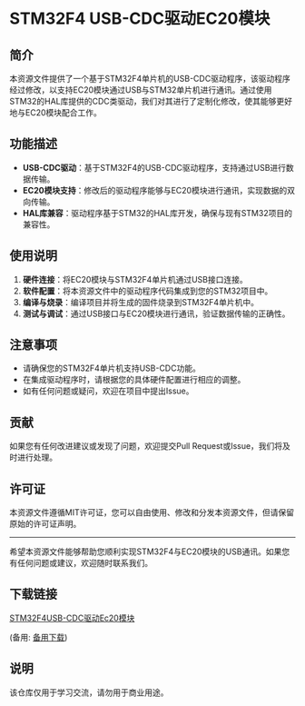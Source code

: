 # STM32F4 USB-CDC驱动EC20模块

## 简介

本资源文件提供了一个基于STM32F4单片机的USB-CDC驱动程序，该驱动程序经过修改，以支持EC20模块通过USB与STM32单片机进行通讯。通过使用STM32的HAL库提供的CDC类驱动，我们对其进行了定制化修改，使其能够更好地与EC20模块配合工作。

## 功能描述

- **USB-CDC驱动**：基于STM32F4的USB-CDC驱动程序，支持通过USB进行数据传输。
- **EC20模块支持**：修改后的驱动程序能够与EC20模块进行通讯，实现数据的双向传输。
- **HAL库兼容**：驱动程序基于STM32的HAL库开发，确保与现有STM32项目的兼容性。

## 使用说明

1. **硬件连接**：将EC20模块与STM32F4单片机通过USB接口连接。
2. **软件配置**：将本资源文件中的驱动程序代码集成到您的STM32项目中。
3. **编译与烧录**：编译项目并将生成的固件烧录到STM32F4单片机中。
4. **测试与调试**：通过USB接口与EC20模块进行通讯，验证数据传输的正确性。

## 注意事项

- 请确保您的STM32F4单片机支持USB-CDC功能。
- 在集成驱动程序时，请根据您的具体硬件配置进行相应的调整。
- 如有任何问题或疑问，欢迎在项目中提出Issue。

## 贡献

如果您有任何改进建议或发现了问题，欢迎提交Pull Request或Issue，我们将及时进行处理。

## 许可证

本资源文件遵循MIT许可证，您可以自由使用、修改和分发本资源文件，但请保留原始的许可证声明。

---

希望本资源文件能够帮助您顺利实现STM32F4与EC20模块的USB通讯。如果您有任何问题或建议，欢迎随时联系我们。

## 下载链接
[STM32F4USB-CDC驱动Ec20模块](https://pan.quark.cn/s/0a1a9c94c631) 

(备用: [备用下载](https://pan.baidu.com/s/1gGsQbna5LaOCIdzd3yfmMA?pwd=1234))

## 说明

该仓库仅用于学习交流，请勿用于商业用途。
